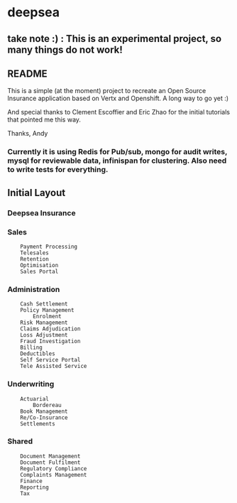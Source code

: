 # deepsea

## take note :) : This is an experimental project, so many things do not work!

## README

This is a simple (at the moment) project to recreate an Open Source Insurance application based on Vertx and Openshift. A long way to go yet :)

And special thanks to Clement Escoffier and Eric Zhao for the initial tutorials that pointed me this way.

Thanks, Andy

### Currently it is using Redis for Pub/sub, mongo for audit writes, mysql for reviewable data, infinispan for clustering. Also need to write tests for everything.

## Initial Layout
### Deepsea Insurance
###	Sales
		Payment Processing
		Telesales
		Retention
		Optimisation
		Sales Portal
###	Administration
		Cash Settlement
		Policy Management
			Enrolment
		Risk Management
		Claims Adjudication
		Loss Adjustment
		Fraud Investigation
		Billing
		Deductibles
		Self Service Portal
		Tele Assisted Service
###	Underwriting
		Actuarial
			Bordereau
		Book Management
		Re/Co-Insurance
		Settlements
###	Shared 
		Document Management
		Document Fulfilment
		Regulatory Compliance
		Complaints Management
		Finance
		Reporting
		Tax

